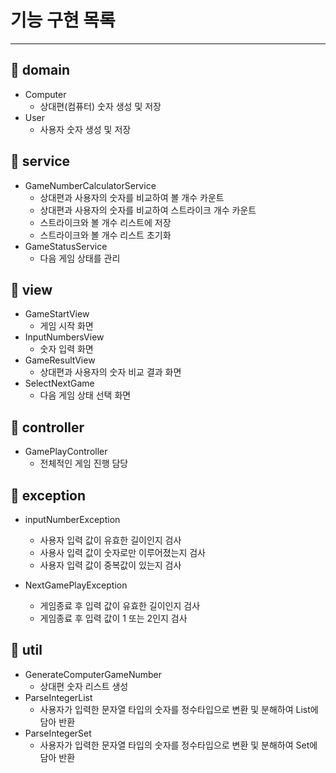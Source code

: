 # 기능 구현 목록

---

## :file_folder: domain

- Computer
    - 상대편(컴퓨터) 숫자 생성 및 저장
- User
    - 사용자 숫자 생성 및 저장

## :file_folder: service

- GameNumberCalculatorService
    - 상대편과 사용자의 숫자를 비교하여 볼 개수 카운트
    - 상대편과 사용자의 숫자를 비교하여 스트라이크 개수 카운트
    - 스트라이크와 볼 개수 리스트에 저장
    - 스트라이크와 볼 개수 리스트 초기화
- GameStatusService
    - 다음 게임 상태를 관리

## :file_folder: view

- GameStartView
    - 게임 시작 화면
- InputNumbersView
    - 숫자 입력 화면
- GameResultView
    - 상대편과 사용자의 숫자 비교 결과 화면
- SelectNextGame
    - 다음 게임 상태 선택 화면

## :file_folder: controller

- GamePlayController
    - 전체적인 게임 진행 담당

## :file_folder: exception

- inputNumberException
    - 사용자 입력 값이 유효한 길이인지 검사
    - 사용사 입력 값이 숫자로만 이루어졌는지 검사
    - 사용자 입력 값이 중복값이 있는지 검사

- NextGamePlayException
    - 게임종료 후 입력 값이 유효한 길이인지 검사
    - 게임종료 후 입력 값이 1 또는 2인지 검사

## :file_folder: util

- GenerateComputerGameNumber
    - 상대편 숫자 리스트 생성
- ParseIntegerList
    - 사용자가 입력한 문자열 타입의 숫자를 정수타입으로 변환 및 분해하여 List에 담아 반환
- ParseIntegerSet
    - 사용자가 입력한 문자열 타입의 숫자를 정수타입으로 변환 및 분해하여 Set에 담아 반환
